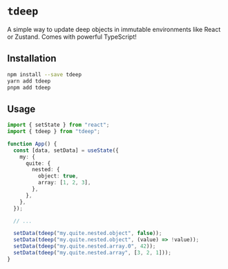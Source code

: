# `tdeep`

A simple way to update deep objects in immutable environments like React or Zustand. Comes with powerful TypeScript!

## Installation

```bash
npm install --save tdeep
yarn add tdeep
pnpm add tdeep
```

## Usage

```ts
import { setState } from "react";
import { tdeep } from "tdeep";

function App() {
  const [data, setData] = useState({
    my: {
      quite: {
        nested: {
          object: true,
          array: [1, 2, 3],
        },
      },
    },
  });

  // ...

  setData(tdeep("my.quite.nested.object", false));
  setData(tdeep("my.quite.nested.object", (value) => !value));
  setData(tdeep("my.quite.nested.array.0", 42));
  setData(tdeep("my.quite.nested.array", [3, 2, 1]));
}
```
